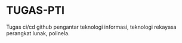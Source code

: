 # TUGAS-PTI
Tugas ci/cd github pengantar teknologi informasi, teknologi rekayasa perangkat lunak, polinela. 
